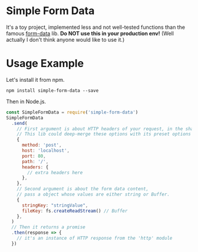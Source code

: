 # Simple Form Data

It's a toy project, implemented less and not well-tested functions than the famous [form-data](https://www.npmjs.com/package/form-data) lib. **Do NOT use this in your production env!** (Well actually I don't think anyone would like to use it.)

# Usage Example

Let's install it from npm.
```
npm install simple-form-data --save
```

Then in Node.js.

```js
const SimpleFormData = require('simple-form-data')
SimpleFormData
  .send(
    // First argument is about HTTP headers of your request, in the shape of http.RequestOptions.
    // This lib could deep-merge these options with its preset options
    {
      method: 'post',
      host: 'localhost',
      port: 80,
      path: '/',
      headers: {
        // extra headers here
      },
    },
    // Second argument is about the form data content,
    // pass a object whose values are either string or Buffer.
    {
      stringKey: "stringValue",
      fileKey: fs.createReadStream() // Buffer
    },
  )
  // Then it returns a promise
  .then(response => {
    // it's an instance of HTTP response from the 'http' module
  })
```

